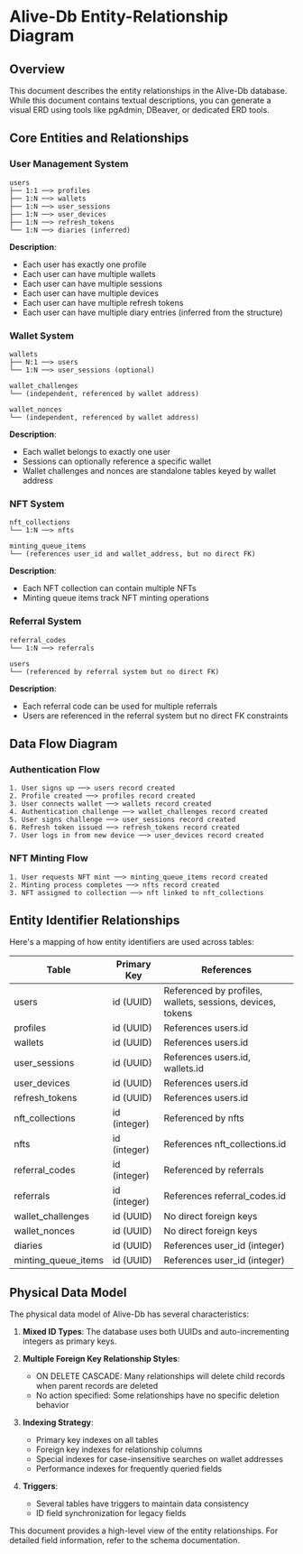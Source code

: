 # Alive-Db Entity-Relationship Diagram

## Overview

This document describes the entity relationships in the Alive-Db database. While this document contains textual descriptions, you can generate a visual ERD using tools like pgAdmin, DBeaver, or dedicated ERD tools.

## Core Entities and Relationships

### User Management System

```
users
├── 1:1 ──> profiles
├── 1:N ──> wallets
├── 1:N ──> user_sessions
├── 1:N ──> user_devices
├── 1:N ──> refresh_tokens
└── 1:N ──> diaries (inferred)
```

**Description**:
- Each user has exactly one profile
- Each user can have multiple wallets
- Each user can have multiple sessions
- Each user can have multiple devices
- Each user can have multiple refresh tokens
- Each user can have multiple diary entries (inferred from the structure)

### Wallet System

```
wallets
├── N:1 ──> users
└── 1:N ──> user_sessions (optional)

wallet_challenges
└── (independent, referenced by wallet address)

wallet_nonces
└── (independent, referenced by wallet address)
```

**Description**:
- Each wallet belongs to exactly one user
- Sessions can optionally reference a specific wallet
- Wallet challenges and nonces are standalone tables keyed by wallet address

### NFT System

```
nft_collections
└── 1:N ──> nfts

minting_queue_items
└── (references user_id and wallet_address, but no direct FK)
```

**Description**:
- Each NFT collection can contain multiple NFTs
- Minting queue items track NFT minting operations

### Referral System

```
referral_codes
└── 1:N ──> referrals

users
└── (referenced by referral system but no direct FK)
```

**Description**:
- Each referral code can be used for multiple referrals
- Users are referenced in the referral system but no direct FK constraints

## Data Flow Diagram

### Authentication Flow

```
1. User signs up ──> users record created
2. Profile created ──> profiles record created
3. User connects wallet ──> wallets record created
4. Authentication challenge ──> wallet_challenges record created
5. User signs challenge ──> user_sessions record created
6. Refresh token issued ──> refresh_tokens record created
7. User logs in from new device ──> user_devices record created
```

### NFT Minting Flow

```
1. User requests NFT mint ──> minting_queue_items record created
2. Minting process completes ──> nfts record created
3. NFT assigned to collection ──> nft linked to nft_collections
```

## Entity Identifier Relationships

Here's a mapping of how entity identifiers are used across tables:

| Table | Primary Key | References |
|-------|-------------|------------|
| users | id (UUID) | Referenced by profiles, wallets, sessions, devices, tokens |
| profiles | id (UUID) | References users.id |
| wallets | id (UUID) | References users.id |
| user_sessions | id (UUID) | References users.id, wallets.id |
| user_devices | id (UUID) | References users.id |
| refresh_tokens | id (UUID) | References users.id |
| nft_collections | id (integer) | Referenced by nfts |
| nfts | id (integer) | References nft_collections.id |
| referral_codes | id (integer) | Referenced by referrals |
| referrals | id (integer) | References referral_codes.id |
| wallet_challenges | id (UUID) | No direct foreign keys |
| wallet_nonces | id (UUID) | No direct foreign keys |
| diaries | id (UUID) | References user_id (integer) |
| minting_queue_items | id (UUID) | References user_id (integer) |

## Physical Data Model

The physical data model of Alive-Db has several characteristics:

1. **Mixed ID Types**: The database uses both UUIDs and auto-incrementing integers as primary keys.

2. **Multiple Foreign Key Relationship Styles**:
   - ON DELETE CASCADE: Many relationships will delete child records when parent records are deleted
   - No action specified: Some relationships have no specific deletion behavior

3. **Indexing Strategy**:
   - Primary key indexes on all tables
   - Foreign key indexes for relationship columns
   - Special indexes for case-insensitive searches on wallet addresses
   - Performance indexes for frequently queried fields

4. **Triggers**:
   - Several tables have triggers to maintain data consistency
   - ID field synchronization for legacy fields

This document provides a high-level view of the entity relationships. For detailed field information, refer to the schema documentation.